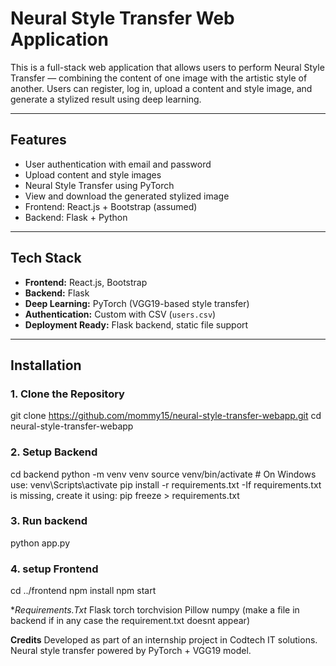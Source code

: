 # Neural Style Transfer Web Application

This is a full-stack web application that allows users to perform Neural Style Transfer — combining the content of one image with the artistic style of another. Users can register, log in, upload a content and style image, and generate a stylized result using deep learning.

---

## Features

- User authentication with email and password
- Upload content and style images
- Neural Style Transfer using PyTorch
- View and download the generated stylized image
- Frontend: React.js + Bootstrap (assumed)
- Backend: Flask + Python

---

## Tech Stack

- **Frontend:** React.js, Bootstrap
- **Backend:** Flask
- **Deep Learning:** PyTorch (VGG19-based style transfer)
- **Authentication:** Custom with CSV (`users.csv`)
- **Deployment Ready:** Flask backend, static file support

---

## Installation

### 1. Clone the Repository

git clone https://github.com/mommy15/neural-style-transfer-webapp.git
cd neural-style-transfer-webapp

### 2. Setup Backend
cd backend
python -m venv venv
source venv/bin/activate  # On Windows use: venv\Scripts\activate
pip install -r requirements.txt
 -If requirements.txt is missing, create it using:
 pip freeze > requirements.txt

### 3. Run backend
python app.py

### 4. setup Frontend
cd ../frontend
npm install
npm start

**Requirements.Txt*
Flask
torch
torchvision
Pillow
numpy
(make a file in backend if in any case the requirement.txt doesnt appear)

**Credits**
Developed as part of an internship project in Codtech IT solutions. Neural style transfer powered by PyTorch + VGG19 model.
